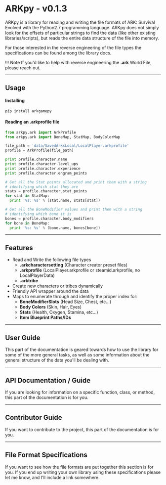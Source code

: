 ARKpy - v0.1.3
====



ARKpy is a library for reading and writing the file formats of ARK: Survival Evolved with the Python2.7 programming language. ARKpy does not simply look for the offsets of particular strings to find the data (like other existing libraries/scripts), but reads the entire data structure of the file into memory.

For those interested in the reverse engineering of the file types the specifications can be found among the library docs.

!!! Note
    If you'd like to help with reverse engineering the **.ark** World File, please reach out.


- - -

## Usage

#### **Installing**
```
pip install arkgamepy
```

#### **Reading an .arkprofile file**
```python
from arkpy.ark import ArkProfile
from arkpy.ark import BoneMap, StatMap, BodyColorMap

file_path = 'data/SavedArksLocal/LocalPlayer.arkprofile'
profile = ArkProfile(file_path)

print profile.character.name
print profile.character.level_ups
print profile.character.experience
print profile.character.engram_points

# Get all the Stat points allocated and print them with a string
# identifying which stat they are
stats = profile.character.stat_points
for stat in StatMap:
  print '%s: %s' % (stat.name, stats[stat])

# Get all the BoneModifier values and print them with a string
# identifying which bone it is
bones = profile.character.body_modifiers
for bone in BoneMap:
  print '%s: %s' % (bone.name, bones[bone])
```

- - -

## Features
 - Read and Write the following file types
    - **.arkcharactersetting** (Character creator preset files)
    - **.arkprofile** (LocalPlayer.arkprofile or steamid.arkprofile, no LocalPlayerData)
    - **.arktribe**
 - Create new characters or tribes dynamically
 - Friendly API wrapper around the data
 - Maps to enumerate through and identify the proper index for:
    - **BoneModifierSlots** (Head Size, Chest, etc...)
    - **Body Colors** (Skin, Hair, Eyes)
    - **Stats** (Health, Oxygen, Stamina, etc...)
    - **Item Blueprint Paths/IDs**

- - -

## User Guide

This part of the documentation is geared towards how to use the library for some of the more general tasks, as well as some information about the general structure of the data you'll be dealing with.

- - -

## API Documentation / Guide

If you are looking for information on a specific function, class, or method, this part of the documentation is for you.
- - -

## Contributor Guide

If you want to contribute to the project, this part of the documentation is for you.

- - -

## File Format Specifications

If you want to see how the file formats are put together this section is for you. If you end up writing your own library using these specifications please let me know, and I'll include a link somewhere.